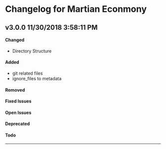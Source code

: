 # Changelog for Martian Econmony
## v3.0.0 11/30/2018 3:58:11 PM
#### Changed
- Directory Structure

#### Added
- git related files
- ignore_files to metadata
#### Removed

#### Fixed Issues

#### Open Issues

#### Deprecated

#### Todo

--------------------------------------------------------
